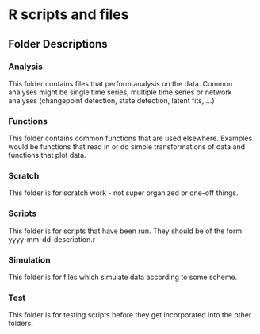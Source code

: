 # R scripts and files

## Folder Descriptions

### Analysis
This folder contains files that perform analysis on the data.
Common analyses might be single time series, multiple time series
or network analyses (changepoint detection, state detection,
latent fits, ...)

### Functions
This folder contains common functions that are used elsewhere.
Examples would be functions that read in or do simple transformations
of data and functions that plot data.

### Scratch
This folder is for scratch work - not super organized or one-off
things.

### Scripts
This folder is for scripts that have been run. They should be of the form
yyyy-mm-dd-description.r

### Simulation
This folder is for files which simulate data according to some scheme.

### Test
This folder is for testing scripts before they get incorporated
into the other folders.